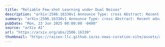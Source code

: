 ```yaml
---
title: "Reliable Few-shot Learning under Dual Noises"
description: "arXiv:2506.16330v1 Announce Type: cross Abstract: Recent advances in model pre-training give rise to task adaptation-based few-shot learning (FSL), where the goal is to adapt a pre-trained task-agnostic model for capturing task-specific knowledge with a few-labeled support samples of the target task.Nevertheless, existing approaches may still fail in the open world due to the inevitable in-distribution (ID) and out-of-distribution (OOD) noise from both support and query samples of the target task. With limited support samples available, i) the adverse effect of the dual noises can be severely amplified during task adaptation, and ii) the adapted model can produce unreliable predictions on query samples in the presence of the dual noises. In this work, we propose DEnoised Task Adaptation (DETA++) for reliable FSL. DETA++ uses a Contrastive Relevance Aggregation (CoRA) module to calculate image and region weights for support samples, based on which a clean prototype loss and a noise entropy maximization loss are proposed to achieve noise-robust task adaptation. Additionally,DETA++ employs a memory bank to store and refine clean regions for each inner-task class, based on which a Local Nearest Centroid Classifier (LocalNCC) is devised to yield noise-robust predictions on query samples. Moreover, DETA++ utilizes an Intra-class Region Swapping (IntraSwap) strategy to rectify ID class prototypes during task adaptation, enhancing the model's robustness to the dual noises. Extensive experiments demonstrate the effectiveness and flexibility of DETA++."
summary: "arXiv:2506.16330v1 Announce Type: cross Abstract: Recent advances in model pre-training give rise to task adaptation-based few-shot learning (FSL), where the goal is to adapt a pre-trained task-agnostic model for capturing task-specific knowledge with a few-labeled support samples of the target task.Nevertheless, existing approaches may still fail in the open world due to the inevitable in-distribution (ID) and out-of-distribution (OOD) noise from both support and query samples of the target task. With limited support samples available, i) the adverse effect of the dual noises can be severely amplified during task adaptation, and ii) the adapted model can produce unreliable predictions on query samples in the presence of the dual noises. In this work, we propose DEnoised Task Adaptation (DETA++) for reliable FSL. DETA++ uses a Contrastive Relevance Aggregation (CoRA) module to calculate image and region weights for support samples, based on which a clean prototype loss and a noise entropy maximization loss are proposed to achieve noise-robust task adaptation. Additionally,DETA++ employs a memory bank to store and refine clean regions for each inner-task class, based on which a Local Nearest Centroid Classifier (LocalNCC) is devised to yield noise-robust predictions on query samples. Moreover, DETA++ utilizes an Intra-class Region Swapping (IntraSwap) strategy to rectify ID class prototypes during task adaptation, enhancing the model's robustness to the dual noises. Extensive experiments demonstrate the effectiveness and flexibility of DETA++."
pubDate: "Mon, 23 Jun 2025 00:00:00 -0400"
source: "arXiv AI"
url: "https://arxiv.org/abs/2506.16330"
thumbnail: "https://raisex-llc.github.io/ai-news-curation-site/assets/arxiv.png"
---
```



